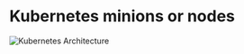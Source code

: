 # Kubernetes minions or nodes

![Kubernetes Architecture](https://github.com/kubernetes/community/blob/master/contributors/design-proposals/architecture.png)
